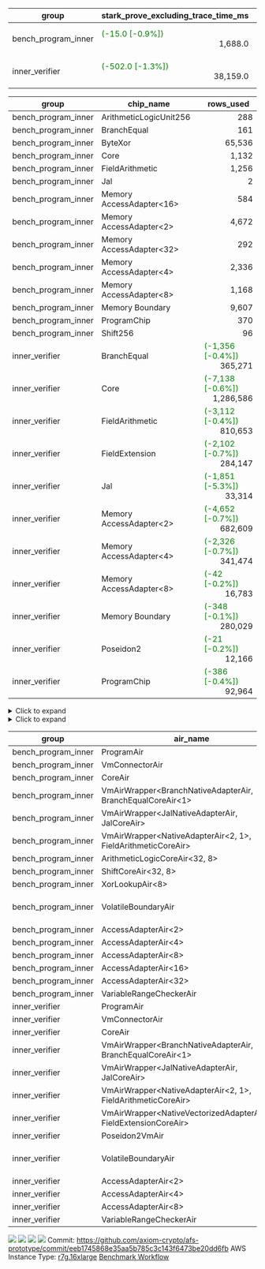 | group | stark_prove_excluding_trace_time_ms | total_cells | total_cells_used | total_proof_time_ms | trace_gen_time_ms | verify_program_compile_ms |
| --- | --- | --- | --- | --- | --- | --- |
| bench_program_inner | <span style="color: green">(-15.0 [-0.9%])</span> <div style='text-align: right'>1,688.0</div>  | <span style="color: green">(-196,608 [-4.7%])</span> <div style='text-align: right'>4,001,116</div>  | <span style="color: green">(-76,856 [-13.9%])</span> <div style='text-align: right'>475,256</div>  | <span style="color: green">(-28.0 [-1.6%])</span> <div style='text-align: right'>1,719.0</div>  | <span style="color: green">(-13.0 [-29.5%])</span> <div style='text-align: right'>31.0</div>  |  |
| inner_verifier | <span style="color: green">(-502.0 [-1.3%])</span> <div style='text-align: right'>38,159.0</div>  | <span style="color: green">(-4,194,304 [-1.3%])</span> <div style='text-align: right'>317,849,624</div>  | <span style="color: green">(-2,957,474 [-2.1%])</span> <div style='text-align: right'>135,580,952</div>  | <span style="color: green">(-711.0 [-1.6%])</span> <div style='text-align: right'>43,886.0</div>  | <span style="color: green">(-209.0 [-3.5%])</span> <div style='text-align: right'>5,727.0</div>  | <span style="color: green">(-10.0 [-2.3%])</span> <div style='text-align: right'>427.0</div>  |

| group | chip_name | rows_used |
| --- | --- | --- |
| bench_program_inner | ArithmeticLogicUnit256 | <div style='text-align: right'>288</div>  |
| bench_program_inner | BranchEqual | <div style='text-align: right'>161</div>  |
| bench_program_inner | ByteXor | <div style='text-align: right'>65,536</div>  |
| bench_program_inner | Core | <div style='text-align: right'>1,132</div>  |
| bench_program_inner | FieldArithmetic | <div style='text-align: right'>1,256</div>  |
| bench_program_inner | Jal | <div style='text-align: right'>2</div>  |
| bench_program_inner | Memory AccessAdapter<16> | <div style='text-align: right'>584</div>  |
| bench_program_inner | Memory AccessAdapter<2> | <div style='text-align: right'>4,672</div>  |
| bench_program_inner | Memory AccessAdapter<32> | <div style='text-align: right'>292</div>  |
| bench_program_inner | Memory AccessAdapter<4> | <div style='text-align: right'>2,336</div>  |
| bench_program_inner | Memory AccessAdapter<8> | <div style='text-align: right'>1,168</div>  |
| bench_program_inner | Memory Boundary | <div style='text-align: right'>9,607</div>  |
| bench_program_inner | ProgramChip | <div style='text-align: right'>370</div>  |
| bench_program_inner | Shift256 | <div style='text-align: right'>96</div>  |
| inner_verifier | BranchEqual | <span style="color: green">(-1,356 [-0.4%])</span> <div style='text-align: right'>365,271</div>  |
| inner_verifier | Core | <span style="color: green">(-7,138 [-0.6%])</span> <div style='text-align: right'>1,286,586</div>  |
| inner_verifier | FieldArithmetic | <span style="color: green">(-3,112 [-0.4%])</span> <div style='text-align: right'>810,653</div>  |
| inner_verifier | FieldExtension | <span style="color: green">(-2,102 [-0.7%])</span> <div style='text-align: right'>284,147</div>  |
| inner_verifier | Jal | <span style="color: green">(-1,851 [-5.3%])</span> <div style='text-align: right'>33,314</div>  |
| inner_verifier | Memory AccessAdapter<2> | <span style="color: green">(-4,652 [-0.7%])</span> <div style='text-align: right'>682,609</div>  |
| inner_verifier | Memory AccessAdapter<4> | <span style="color: green">(-2,326 [-0.7%])</span> <div style='text-align: right'>341,474</div>  |
| inner_verifier | Memory AccessAdapter<8> | <span style="color: green">(-42 [-0.2%])</span> <div style='text-align: right'>16,783</div>  |
| inner_verifier | Memory Boundary | <span style="color: green">(-348 [-0.1%])</span> <div style='text-align: right'>280,029</div>  |
| inner_verifier | Poseidon2 | <span style="color: green">(-21 [-0.2%])</span> <div style='text-align: right'>12,166</div>  |
| inner_verifier | ProgramChip | <span style="color: green">(-386 [-0.4%])</span> <div style='text-align: right'>92,964</div>  |

<details>
<summary>Click to expand</summary>

| group | dsl_ir | opcode | frequency |
| --- | --- | --- | --- |
| bench_program_inner |  | JAL | <div style='text-align: right'>1</div>  |
| bench_program_inner |  | STOREW | <div style='text-align: right'>2</div>  |
| bench_program_inner | Add256 | ADD<32,8> | <div style='text-align: right'>64</div>  |
| bench_program_inner | AddVI | ADD | <div style='text-align: right'>448</div>  |
| bench_program_inner | Alloc | ADD | <div style='text-align: right'>388</div>  |
| bench_program_inner | Alloc | LOADW | <div style='text-align: right'>388</div>  |
| bench_program_inner | Alloc | MUL | <div style='text-align: right'>388</div>  |
| bench_program_inner | And256 | AND<32,8> | <div style='text-align: right'>32</div>  |
| bench_program_inner | EqualTo256 | EQ<32,8> | <div style='text-align: right'>32</div>  |
| bench_program_inner | For | ADD | <div style='text-align: right'>32</div>  |
| bench_program_inner | For | BNE | <div style='text-align: right'>33</div>  |
| bench_program_inner | For | JAL | <div style='text-align: right'>1</div>  |
| bench_program_inner | For | STOREW | <div style='text-align: right'>1</div>  |
| bench_program_inner | IfEqI | BNE | <div style='text-align: right'>128</div>  |
| bench_program_inner | ImmV | STOREW | <div style='text-align: right'>517</div>  |
| bench_program_inner | LessThanI256 | SLT<32,8> | <div style='text-align: right'>32</div>  |
| bench_program_inner | LessThanU256 | LT<32,8> | <div style='text-align: right'>32</div>  |
| bench_program_inner | LoadV | LOADW | <div style='text-align: right'>96</div>  |
| bench_program_inner | Or256 | OR<32,8> | <div style='text-align: right'>32</div>  |
| bench_program_inner | ShiftLeft256 | SLL<32,8> | <div style='text-align: right'>32</div>  |
| bench_program_inner | ShiftRightArith256 | SRA<32,8> | <div style='text-align: right'>32</div>  |
| bench_program_inner | ShiftRightLogic256 | SRL<32,8> | <div style='text-align: right'>32</div>  |
| bench_program_inner | StoreV | STOREW | <div style='text-align: right'>128</div>  |
| bench_program_inner | Sub256 | SUB<32,8> | <div style='text-align: right'>32</div>  |
| bench_program_inner | Xor256 | XOR<32,8> | <div style='text-align: right'>32</div>  |
| inner_verifier |  | JAL | <div style='text-align: right'>1</div>  |
| inner_verifier |  | STOREW | <div style='text-align: right'>2</div>  |
| inner_verifier | AddE | FE4ADD | <span style="color: green">(-530 [-0.7%])</span> <div style='text-align: right'>73,090</div>  |
| inner_verifier | AddEFFI | LOADW | <div style='text-align: right'>136</div>  |
| inner_verifier | AddEFFI | STOREW | <div style='text-align: right'>408</div>  |
| inner_verifier | AddEFI | ADD | <span style="color: red">(+4 [+1.9%])</span> <div style='text-align: right'>212</div>  |
| inner_verifier | AddEI | ADD | <span style="color: green">(-92 [-0.3%])</span> <div style='text-align: right'>26,960</div>  |
| inner_verifier | AddFI | ADD | <span style="color: green">(-44 [-0.2%])</span> <div style='text-align: right'>21,506</div>  |
| inner_verifier | AddV | ADD | <div style='text-align: right'>6,589</div>  |
| inner_verifier | AddVI | ADD | <span style="color: green">(-504 [-0.3%])</span> <div style='text-align: right'>152,986</div>  |
| inner_verifier | Alloc | ADD | <div style='text-align: right'>25,330</div>  |
| inner_verifier | Alloc | LOADW | <div style='text-align: right'>25,330</div>  |
| inner_verifier | Alloc | MUL | <div style='text-align: right'>15,360</div>  |
| inner_verifier | AssertEqE | BNE | <div style='text-align: right'>148</div>  |
| inner_verifier | AssertEqEI | BNE | <div style='text-align: right'>4</div>  |
| inner_verifier | AssertEqF | BNE | <div style='text-align: right'>4,054</div>  |
| inner_verifier | AssertEqV | BNE | <div style='text-align: right'>1,226</div>  |
| inner_verifier | AssertEqVI | BNE | <div style='text-align: right'>193</div>  |
| inner_verifier | CycleTrackerEnd | CT_END | <span style="color: green">(-252 [-0.6%])</span> <div style='text-align: right'>40,201</div>  |
| inner_verifier | CycleTrackerStart | CT_START | <span style="color: green">(-252 [-0.6%])</span> <div style='text-align: right'>40,201</div>  |
| inner_verifier | DivE | BBE4DIV | <span style="color: green">(-504 [-0.8%])</span> <div style='text-align: right'>63,221</div>  |
| inner_verifier | DivEIN | BBE4DIV | <div style='text-align: right'>42</div>  |
| inner_verifier | DivEIN | STOREW | <div style='text-align: right'>168</div>  |
| inner_verifier | DivFIN | DIV | <div style='text-align: right'>100</div>  |
| inner_verifier | For | ADD | <span style="color: green">(-1,104 [-0.4%])</span> <div style='text-align: right'>255,775</div>  |
| inner_verifier | For | BNE | <span style="color: green">(-1,104 [-0.4%])</span> <div style='text-align: right'>276,838</div>  |
| inner_verifier | For | JAL | <div style='text-align: right'>21,063</div>  |
| inner_verifier | For | LOADW | <div style='text-align: right'>1,155</div>  |
| inner_verifier | For | STOREW | <div style='text-align: right'>19,908</div>  |
| inner_verifier | HintBitsF | HINT_BITS | <div style='text-align: right'>22</div>  |
| inner_verifier | HintInputVec | HINT_INPUT | <div style='text-align: right'>9,970</div>  |
| inner_verifier | IfEq | BNE | <div style='text-align: right'>9,707</div>  |
| inner_verifier | IfEqI | BNE | <span style="color: green">(-252 [-0.4%])</span> <div style='text-align: right'>64,930</div>  |
| inner_verifier | IfEqI | JAL | <span style="color: green">(-1,851 [-13.1%])</span> <div style='text-align: right'>12,229</div>  |
| inner_verifier | IfNe | BEQ | <div style='text-align: right'>6,956</div>  |
| inner_verifier | IfNe | JAL | <div style='text-align: right'>21</div>  |
| inner_verifier | IfNeI | BEQ | <div style='text-align: right'>1,215</div>  |
| inner_verifier | ImmE | STOREW | <span style="color: green">(-68 [-0.9%])</span> <div style='text-align: right'>7,328</div>  |
| inner_verifier | ImmF | STOREW | <div style='text-align: right'>18,229</div>  |
| inner_verifier | ImmV | STOREW | <span style="color: green">(-42 [-0.3%])</span> <div style='text-align: right'>14,526</div>  |
| inner_verifier | LoadE | LOADW | <span style="color: green">(-96 [-0.6%])</span> <div style='text-align: right'>16,392</div>  |
| inner_verifier | LoadE | LOADW2 | <span style="color: green">(-2,016 [-0.7%])</span> <div style='text-align: right'>277,936</div>  |
| inner_verifier | LoadF | LOADW | <div style='text-align: right'>11,473</div>  |
| inner_verifier | LoadF | LOADW2 | <span style="color: green">(-756 [-0.7%])</span> <div style='text-align: right'>103,299</div>  |
| inner_verifier | LoadV | LOADW | <div style='text-align: right'>12,154</div>  |
| inner_verifier | LoadV | LOADW2 | <div style='text-align: right'>85,328</div>  |
| inner_verifier | MulE | BBE4MUL | <span style="color: green">(-1,038 [-0.7%])</span> <div style='text-align: right'>142,003</div>  |
| inner_verifier | MulEF | MUL | <div style='text-align: right'>1,764</div>  |
| inner_verifier | MulEFI | MUL | <span style="color: green">(-16 [-2.9%])</span> <div style='text-align: right'>528</div>  |
| inner_verifier | MulEI | BBE4MUL | <span style="color: green">(-8 [-0.4%])</span> <div style='text-align: right'>1,790</div>  |
| inner_verifier | MulEI | STOREW | <span style="color: green">(-32 [-0.4%])</span> <div style='text-align: right'>7,160</div>  |
| inner_verifier | MulF | MUL | <div style='text-align: right'>40,021</div>  |
| inner_verifier | MulFI | MUL | <div style='text-align: right'>16</div>  |
| inner_verifier | MulV | MUL | <div style='text-align: right'>682</div>  |
| inner_verifier | MulVI | MUL | <div style='text-align: right'>8,686</div>  |
| inner_verifier | NegE | MUL | <div style='text-align: right'>156</div>  |
| inner_verifier | Poseidon2CompressBabyBear | COMP_POS2 | <div style='text-align: right'>7,476</div>  |
| inner_verifier | Poseidon2PermuteBabyBear | PERM_POS2 | <span style="color: green">(-21 [-0.4%])</span> <div style='text-align: right'>4,690</div>  |
| inner_verifier | StoreE | STOREW | <div style='text-align: right'>11,292</div>  |
| inner_verifier | StoreE | STOREW2 | <div style='text-align: right'>13,844</div>  |
| inner_verifier | StoreF | STOREW | <div style='text-align: right'>15,404</div>  |
| inner_verifier | StoreF | STOREW2 | <span style="color: green">(-252 [-0.7%])</span> <div style='text-align: right'>36,302</div>  |
| inner_verifier | StoreHintWord | ADD | <span style="color: green">(-348 [-0.3%])</span> <div style='text-align: right'>102,299</div>  |
| inner_verifier | StoreHintWord | SHINTW | <span style="color: green">(-348 [-0.3%])</span> <div style='text-align: right'>112,951</div>  |
| inner_verifier | StoreV | STOREW | <div style='text-align: right'>1,454</div>  |
| inner_verifier | StoreV | STOREW2 | <div style='text-align: right'>26,919</div>  |
| inner_verifier | SubE | FE4SUB | <span style="color: green">(-22 [-0.5%])</span> <div style='text-align: right'>4,001</div>  |
| inner_verifier | SubEF | LOADW | <span style="color: green">(-3,024 [-0.8%])</span> <div style='text-align: right'>377,094</div>  |
| inner_verifier | SubEF | SUB | <span style="color: green">(-1,008 [-0.8%])</span> <div style='text-align: right'>125,698</div>  |
| inner_verifier | SubEFI | ADD | <div style='text-align: right'>568</div>  |
| inner_verifier | SubEI | ADD | <div style='text-align: right'>336</div>  |
| inner_verifier | SubV | SUB | <div style='text-align: right'>23,452</div>  |
| inner_verifier | SubVI | SUB | <div style='text-align: right'>1,272</div>  |
| inner_verifier | SubVIN | SUB | <div style='text-align: right'>357</div>  |

</details>

<details>
<summary>Click to expand</summary>

| group | air_name | dsl_ir | opcode | cells_used |
| --- | --- | --- | --- | --- |
| bench_program_inner | <JalNativeAdapterAir,JalCoreAir> |  | JAL | <div style='text-align: right'>10</div>  |
| bench_program_inner | Boundary |  | JAL | <span style="color: green">(-8 [-42.1%])</span> <div style='text-align: right'>11</div>  |
| bench_program_inner | Boundary |  | STOREW | <span style="color: green">(-16 [-42.1%])</span> <div style='text-align: right'>22</div>  |
| bench_program_inner | CoreAir |  | STOREW | <div style='text-align: right'>110</div>  |
| bench_program_inner | AccessAdapter<16> | Add256 | ADD<32,8> | <div style='text-align: right'>3,300</div>  |
| bench_program_inner | AccessAdapter<2> | Add256 | ADD<32,8> | <div style='text-align: right'>11,616</div>  |
| bench_program_inner | AccessAdapter<32> | Add256 | ADD<32,8> | <div style='text-align: right'>2,706</div>  |
| bench_program_inner | AccessAdapter<4> | Add256 | ADD<32,8> | <div style='text-align: right'>6,864</div>  |
| bench_program_inner | AccessAdapter<8> | Add256 | ADD<32,8> | <div style='text-align: right'>4,488</div>  |
| bench_program_inner | ArithmeticLogicCoreAir<32, 8> | Add256 | ADD<32,8> | <div style='text-align: right'>11,008</div>  |
| bench_program_inner | Boundary | Add256 | ADD<32,8> | <span style="color: green">(-16,384 [-42.1%])</span> <div style='text-align: right'>22,528</div>  |
| bench_program_inner | <NativeAdapterAir<2, 1>,FieldArithmeticCoreAir> | AddVI | ADD | <div style='text-align: right'>13,440</div>  |
| bench_program_inner | Boundary | AddVI | ADD | <span style="color: green">(-16 [-42.1%])</span> <div style='text-align: right'>22</div>  |
| bench_program_inner | <NativeAdapterAir<2, 1>,FieldArithmeticCoreAir> | Alloc | ADD | <div style='text-align: right'>11,640</div>  |
| bench_program_inner | Boundary | Alloc | LOADW | <span style="color: green">(-120 [-42.1%])</span> <div style='text-align: right'>165</div>  |
| bench_program_inner | CoreAir | Alloc | LOADW | <div style='text-align: right'>21,340</div>  |
| bench_program_inner | <NativeAdapterAir<2, 1>,FieldArithmeticCoreAir> | Alloc | MUL | <div style='text-align: right'>11,640</div>  |
| bench_program_inner | AccessAdapter<16> | And256 | AND<32,8> | <div style='text-align: right'>1,600</div>  |
| bench_program_inner | AccessAdapter<2> | And256 | AND<32,8> | <div style='text-align: right'>5,632</div>  |
| bench_program_inner | AccessAdapter<32> | And256 | AND<32,8> | <div style='text-align: right'>1,312</div>  |
| bench_program_inner | AccessAdapter<4> | And256 | AND<32,8> | <div style='text-align: right'>3,328</div>  |
| bench_program_inner | AccessAdapter<8> | And256 | AND<32,8> | <div style='text-align: right'>2,176</div>  |
| bench_program_inner | ArithmeticLogicCoreAir<32, 8> | And256 | AND<32,8> | <div style='text-align: right'>5,504</div>  |
| bench_program_inner | Boundary | And256 | AND<32,8> | <span style="color: green">(-8,192 [-42.1%])</span> <div style='text-align: right'>11,264</div>  |
| bench_program_inner | ArithmeticLogicCoreAir<32, 8> | EqualTo256 | EQ<32,8> | <div style='text-align: right'>5,504</div>  |
| bench_program_inner | Boundary | EqualTo256 | EQ<32,8> | <span style="color: green">(-256 [-42.1%])</span> <div style='text-align: right'>352</div>  |
| bench_program_inner | <NativeAdapterAir<2, 1>,FieldArithmeticCoreAir> | For | ADD | <div style='text-align: right'>960</div>  |
| bench_program_inner | <BranchNativeAdapterAir,BranchEqualCoreAir<1>> | For | BNE | <div style='text-align: right'>759</div>  |
| bench_program_inner | <JalNativeAdapterAir,JalCoreAir> | For | JAL | <div style='text-align: right'>10</div>  |
| bench_program_inner | Boundary | For | STOREW | <span style="color: green">(-8 [-42.1%])</span> <div style='text-align: right'>11</div>  |
| bench_program_inner | CoreAir | For | STOREW | <div style='text-align: right'>55</div>  |
| bench_program_inner | <BranchNativeAdapterAir,BranchEqualCoreAir<1>> | IfEqI | BNE | <div style='text-align: right'>2,944</div>  |
| bench_program_inner | Boundary | ImmV | STOREW | <span style="color: green">(-1,144 [-42.1%])</span> <div style='text-align: right'>1,573</div>  |
| bench_program_inner | CoreAir | ImmV | STOREW | <div style='text-align: right'>28,435</div>  |
| bench_program_inner | ArithmeticLogicCoreAir<32, 8> | LessThanI256 | SLT<32,8> | <div style='text-align: right'>5,504</div>  |
| bench_program_inner | Boundary | LessThanI256 | SLT<32,8> | <span style="color: green">(-256 [-42.1%])</span> <div style='text-align: right'>352</div>  |
| bench_program_inner | ArithmeticLogicCoreAir<32, 8> | LessThanU256 | LT<32,8> | <div style='text-align: right'>5,504</div>  |
| bench_program_inner | Boundary | LessThanU256 | LT<32,8> | <span style="color: green">(-256 [-42.1%])</span> <div style='text-align: right'>352</div>  |
| bench_program_inner | Boundary | LoadV | LOADW | <span style="color: green">(-24 [-42.1%])</span> <div style='text-align: right'>33</div>  |
| bench_program_inner | CoreAir | LoadV | LOADW | <div style='text-align: right'>5,280</div>  |
| bench_program_inner | AccessAdapter<16> | Or256 | OR<32,8> | <div style='text-align: right'>1,600</div>  |
| bench_program_inner | AccessAdapter<2> | Or256 | OR<32,8> | <div style='text-align: right'>5,632</div>  |
| bench_program_inner | AccessAdapter<32> | Or256 | OR<32,8> | <div style='text-align: right'>1,312</div>  |
| bench_program_inner | AccessAdapter<4> | Or256 | OR<32,8> | <div style='text-align: right'>3,328</div>  |
| bench_program_inner | AccessAdapter<8> | Or256 | OR<32,8> | <div style='text-align: right'>2,176</div>  |
| bench_program_inner | ArithmeticLogicCoreAir<32, 8> | Or256 | OR<32,8> | <div style='text-align: right'>5,504</div>  |
| bench_program_inner | Boundary | Or256 | OR<32,8> | <span style="color: green">(-8,192 [-42.1%])</span> <div style='text-align: right'>11,264</div>  |
| bench_program_inner | AccessAdapter<16> | ShiftLeft256 | SLL<32,8> | <div style='text-align: right'>1,600</div>  |
| bench_program_inner | AccessAdapter<2> | ShiftLeft256 | SLL<32,8> | <div style='text-align: right'>5,632</div>  |
| bench_program_inner | AccessAdapter<32> | ShiftLeft256 | SLL<32,8> | <div style='text-align: right'>1,312</div>  |
| bench_program_inner | AccessAdapter<4> | ShiftLeft256 | SLL<32,8> | <div style='text-align: right'>3,328</div>  |
| bench_program_inner | AccessAdapter<8> | ShiftLeft256 | SLL<32,8> | <div style='text-align: right'>2,176</div>  |
| bench_program_inner | Boundary | ShiftLeft256 | SLL<32,8> | <span style="color: green">(-8,192 [-42.1%])</span> <div style='text-align: right'>11,264</div>  |
| bench_program_inner | ShiftCoreAir<32, 8> | ShiftLeft256 | SLL<32,8> | <div style='text-align: right'>7,552</div>  |
| bench_program_inner | AccessAdapter<16> | ShiftRightArith256 | SRA<32,8> | <div style='text-align: right'>1,600</div>  |
| bench_program_inner | AccessAdapter<2> | ShiftRightArith256 | SRA<32,8> | <div style='text-align: right'>5,632</div>  |
| bench_program_inner | AccessAdapter<32> | ShiftRightArith256 | SRA<32,8> | <div style='text-align: right'>1,312</div>  |
| bench_program_inner | AccessAdapter<4> | ShiftRightArith256 | SRA<32,8> | <div style='text-align: right'>3,328</div>  |
| bench_program_inner | AccessAdapter<8> | ShiftRightArith256 | SRA<32,8> | <div style='text-align: right'>2,176</div>  |
| bench_program_inner | Boundary | ShiftRightArith256 | SRA<32,8> | <span style="color: green">(-8,192 [-42.1%])</span> <div style='text-align: right'>11,264</div>  |
| bench_program_inner | ShiftCoreAir<32, 8> | ShiftRightArith256 | SRA<32,8> | <div style='text-align: right'>7,552</div>  |
| bench_program_inner | AccessAdapter<16> | ShiftRightLogic256 | SRL<32,8> | <div style='text-align: right'>1,650</div>  |
| bench_program_inner | AccessAdapter<2> | ShiftRightLogic256 | SRL<32,8> | <div style='text-align: right'>5,808</div>  |
| bench_program_inner | AccessAdapter<32> | ShiftRightLogic256 | SRL<32,8> | <div style='text-align: right'>1,353</div>  |
| bench_program_inner | AccessAdapter<4> | ShiftRightLogic256 | SRL<32,8> | <div style='text-align: right'>3,432</div>  |
| bench_program_inner | AccessAdapter<8> | ShiftRightLogic256 | SRL<32,8> | <div style='text-align: right'>2,244</div>  |
| bench_program_inner | Boundary | ShiftRightLogic256 | SRL<32,8> | <span style="color: green">(-8,192 [-42.1%])</span> <div style='text-align: right'>11,264</div>  |
| bench_program_inner | ShiftCoreAir<32, 8> | ShiftRightLogic256 | SRL<32,8> | <div style='text-align: right'>7,552</div>  |
| bench_program_inner | Boundary | StoreV | STOREW | <span style="color: green">(-1,024 [-42.1%])</span> <div style='text-align: right'>1,408</div>  |
| bench_program_inner | CoreAir | StoreV | STOREW | <div style='text-align: right'>7,040</div>  |
| bench_program_inner | AccessAdapter<16> | Sub256 | SUB<32,8> | <div style='text-align: right'>1,650</div>  |
| bench_program_inner | AccessAdapter<2> | Sub256 | SUB<32,8> | <div style='text-align: right'>5,808</div>  |
| bench_program_inner | AccessAdapter<32> | Sub256 | SUB<32,8> | <div style='text-align: right'>1,353</div>  |
| bench_program_inner | AccessAdapter<4> | Sub256 | SUB<32,8> | <div style='text-align: right'>3,432</div>  |
| bench_program_inner | AccessAdapter<8> | Sub256 | SUB<32,8> | <div style='text-align: right'>2,244</div>  |
| bench_program_inner | ArithmeticLogicCoreAir<32, 8> | Sub256 | SUB<32,8> | <div style='text-align: right'>5,504</div>  |
| bench_program_inner | Boundary | Sub256 | SUB<32,8> | <span style="color: green">(-8,192 [-42.1%])</span> <div style='text-align: right'>11,264</div>  |
| bench_program_inner | AccessAdapter<16> | Xor256 | XOR<32,8> | <div style='text-align: right'>1,600</div>  |
| bench_program_inner | AccessAdapter<2> | Xor256 | XOR<32,8> | <div style='text-align: right'>5,632</div>  |
| bench_program_inner | AccessAdapter<32> | Xor256 | XOR<32,8> | <div style='text-align: right'>1,312</div>  |
| bench_program_inner | AccessAdapter<4> | Xor256 | XOR<32,8> | <div style='text-align: right'>3,328</div>  |
| bench_program_inner | AccessAdapter<8> | Xor256 | XOR<32,8> | <div style='text-align: right'>2,176</div>  |
| bench_program_inner | ArithmeticLogicCoreAir<32, 8> | Xor256 | XOR<32,8> | <div style='text-align: right'>5,504</div>  |
| bench_program_inner | Boundary | Xor256 | XOR<32,8> | <span style="color: green">(-8,192 [-42.1%])</span> <div style='text-align: right'>11,264</div>  |
| inner_verifier | <JalNativeAdapterAir,JalCoreAir> |  | JAL | <div style='text-align: right'>10</div>  |
| inner_verifier | Boundary |  | JAL | <span style="color: green">(-8 [-42.1%])</span> <div style='text-align: right'>11</div>  |
| inner_verifier | Boundary |  | STOREW | <span style="color: green">(-16 [-42.1%])</span> <div style='text-align: right'>22</div>  |
| inner_verifier | CoreAir |  | STOREW | <div style='text-align: right'>110</div>  |
| inner_verifier | <NativeVectorizedAdapterAir<4>,FieldExtensionCoreAir> | AddE | FE4ADD | <span style="color: green">(-21,200 [-0.7%])</span> <div style='text-align: right'>2,923,600</div>  |
| inner_verifier | AccessAdapter<2> | AddE | FE4ADD | <span style="color: red">(+176 [+0.1%])</span> <div style='text-align: right'>218,240</div>  |
| inner_verifier | AccessAdapter<4> | AddE | FE4ADD | <span style="color: red">(+104 [+0.1%])</span> <div style='text-align: right'>128,960</div>  |
| inner_verifier | Boundary | AddE | FE4ADD | <span style="color: green">(-173,540 [-42.1%])</span> <div style='text-align: right'>239,140</div>  |
| inner_verifier | AccessAdapter<2> | AddEFFI | LOADW | <span style="color: red">(+11 [+1.1%])</span> <div style='text-align: right'>968</div>  |
| inner_verifier | AccessAdapter<4> | AddEFFI | LOADW | <span style="color: red">(+13 [+1.1%])</span> <div style='text-align: right'>1,144</div>  |
| inner_verifier | Boundary | AddEFFI | LOADW | <span style="color: green">(-192 [-42.1%])</span> <div style='text-align: right'>264</div>  |
| inner_verifier | CoreAir | AddEFFI | LOADW | <div style='text-align: right'>7,480</div>  |
| inner_verifier | AccessAdapter<2> | AddEFFI | STOREW | <span style="color: red">(+11 [+1.1%])</span> <div style='text-align: right'>968</div>  |
| inner_verifier | Boundary | AddEFFI | STOREW | <span style="color: green">(-576 [-42.1%])</span> <div style='text-align: right'>792</div>  |
| inner_verifier | CoreAir | AddEFFI | STOREW | <div style='text-align: right'>22,440</div>  |
| inner_verifier | <NativeAdapterAir<2, 1>,FieldArithmeticCoreAir> | AddEFI | ADD | <span style="color: red">(+120 [+1.9%])</span> <div style='text-align: right'>6,360</div>  |
| inner_verifier | AccessAdapter<2> | AddEFI | ADD | <span style="color: red">(+44 [+5.7%])</span> <div style='text-align: right'>814</div>  |
| inner_verifier | AccessAdapter<4> | AddEFI | ADD | <span style="color: red">(+26 [+5.7%])</span> <div style='text-align: right'>481</div>  |
| inner_verifier | Boundary | AddEFI | ADD | <span style="color: green">(-992 [-42.1%])</span> <div style='text-align: right'>1,364</div>  |
| inner_verifier | <NativeAdapterAir<2, 1>,FieldArithmeticCoreAir> | AddEI | ADD | <span style="color: green">(-2,760 [-0.3%])</span> <div style='text-align: right'>808,800</div>  |
| inner_verifier | AccessAdapter<2> | AddEI | ADD | <span style="color: green">(-1,364 [-0.8%])</span> <div style='text-align: right'>159,192</div>  |
| inner_verifier | AccessAdapter<4> | AddEI | ADD | <span style="color: green">(-806 [-0.8%])</span> <div style='text-align: right'>94,068</div>  |
| inner_verifier | Boundary | AddEI | ADD | <span style="color: green">(-147,724 [-42.1%])</span> <div style='text-align: right'>203,016</div>  |
| inner_verifier | <NativeAdapterAir<2, 1>,FieldArithmeticCoreAir> | AddFI | ADD | <span style="color: green">(-1,320 [-0.2%])</span> <div style='text-align: right'>645,180</div>  |
| inner_verifier | Boundary | AddFI | ADD | <span style="color: green">(-184 [-42.1%])</span> <div style='text-align: right'>253</div>  |
| inner_verifier | <NativeAdapterAir<2, 1>,FieldArithmeticCoreAir> | AddV | ADD | <div style='text-align: right'>197,670</div>  |
| inner_verifier | Boundary | AddV | ADD | <span style="color: green">(-16 [-42.1%])</span> <div style='text-align: right'>22</div>  |
| inner_verifier | <NativeAdapterAir<2, 1>,FieldArithmeticCoreAir> | AddVI | ADD | <span style="color: green">(-15,120 [-0.3%])</span> <div style='text-align: right'>4,589,580</div>  |
| inner_verifier | Boundary | AddVI | ADD | <span style="color: green">(-6,296 [-42.1%])</span> <div style='text-align: right'>8,657</div>  |
| inner_verifier | <NativeAdapterAir<2, 1>,FieldArithmeticCoreAir> | Alloc | ADD | <div style='text-align: right'>759,900</div>  |
| inner_verifier | Boundary | Alloc | LOADW | <span style="color: green">(-696 [-42.1%])</span> <div style='text-align: right'>957</div>  |
| inner_verifier | CoreAir | Alloc | LOADW | <div style='text-align: right'>1,393,150</div>  |
| inner_verifier | <NativeAdapterAir<2, 1>,FieldArithmeticCoreAir> | Alloc | MUL | <div style='text-align: right'>460,800</div>  |
| inner_verifier | AccessAdapter<2> | Alloc | MUL | <div style='text-align: right'>22</div>  |
| inner_verifier | AccessAdapter<4> | Alloc | MUL | <div style='text-align: right'>26</div>  |
| inner_verifier | <BranchNativeAdapterAir,BranchEqualCoreAir<1>> | AssertEqE | BNE | <div style='text-align: right'>3,404</div>  |
| inner_verifier | AccessAdapter<2> | AssertEqE | BNE | <div style='text-align: right'>814</div>  |
| inner_verifier | AccessAdapter<4> | AssertEqE | BNE | <div style='text-align: right'>481</div>  |
| inner_verifier | <BranchNativeAdapterAir,BranchEqualCoreAir<1>> | AssertEqEI | BNE | <div style='text-align: right'>92</div>  |
| inner_verifier | AccessAdapter<2> | AssertEqEI | BNE | <div style='text-align: right'>22</div>  |
| inner_verifier | AccessAdapter<4> | AssertEqEI | BNE | <div style='text-align: right'>13</div>  |
| inner_verifier | <BranchNativeAdapterAir,BranchEqualCoreAir<1>> | AssertEqF | BNE | <div style='text-align: right'>93,242</div>  |
| inner_verifier | <BranchNativeAdapterAir,BranchEqualCoreAir<1>> | AssertEqV | BNE | <div style='text-align: right'>28,198</div>  |
| inner_verifier | <BranchNativeAdapterAir,BranchEqualCoreAir<1>> | AssertEqVI | BNE | <div style='text-align: right'>4,439</div>  |
| inner_verifier | CoreAir | CycleTrackerEnd | CT_END | <span style="color: green">(-13,860 [-0.6%])</span> <div style='text-align: right'>2,211,055</div>  |
| inner_verifier | CoreAir | CycleTrackerStart | CT_START | <span style="color: green">(-13,860 [-0.6%])</span> <div style='text-align: right'>2,211,055</div>  |
| inner_verifier | <NativeVectorizedAdapterAir<4>,FieldExtensionCoreAir> | DivE | BBE4DIV | <span style="color: green">(-20,160 [-0.8%])</span> <div style='text-align: right'>2,528,840</div>  |
| inner_verifier | AccessAdapter<2> | DivE | BBE4DIV | <span style="color: green">(-22,176 [-0.8%])</span> <div style='text-align: right'>2,765,686</div>  |
| inner_verifier | AccessAdapter<4> | DivE | BBE4DIV | <span style="color: green">(-13,104 [-0.8%])</span> <div style='text-align: right'>1,634,269</div>  |
| inner_verifier | <NativeVectorizedAdapterAir<4>,FieldExtensionCoreAir> | DivEIN | BBE4DIV | <div style='text-align: right'>1,680</div>  |
| inner_verifier | AccessAdapter<2> | DivEIN | BBE4DIV | <span style="color: green">(-22 [-1.2%])</span> <div style='text-align: right'>1,760</div>  |
| inner_verifier | AccessAdapter<4> | DivEIN | BBE4DIV | <span style="color: green">(-13 [-1.2%])</span> <div style='text-align: right'>1,040</div>  |
| inner_verifier | Boundary | DivEIN | BBE4DIV | <span style="color: green">(-256 [-42.1%])</span> <div style='text-align: right'>352</div>  |
| inner_verifier | AccessAdapter<2> | DivEIN | STOREW | <div style='text-align: right'>605</div>  |
| inner_verifier | AccessAdapter<4> | DivEIN | STOREW | <div style='text-align: right'>169</div>  |
| inner_verifier | CoreAir | DivEIN | STOREW | <div style='text-align: right'>9,240</div>  |
| inner_verifier | <NativeAdapterAir<2, 1>,FieldArithmeticCoreAir> | DivFIN | DIV | <div style='text-align: right'>3,000</div>  |
| inner_verifier | <NativeAdapterAir<2, 1>,FieldArithmeticCoreAir> | For | ADD | <span style="color: green">(-33,120 [-0.4%])</span> <div style='text-align: right'>7,673,250</div>  |
| inner_verifier | <BranchNativeAdapterAir,BranchEqualCoreAir<1>> | For | BNE | <span style="color: green">(-25,392 [-0.4%])</span> <div style='text-align: right'>6,367,274</div>  |
| inner_verifier | <JalNativeAdapterAir,JalCoreAir> | For | JAL | <div style='text-align: right'>210,630</div>  |
| inner_verifier | AccessAdapter<2> | For | JAL | <div style='text-align: right'>517</div>  |
| inner_verifier | AccessAdapter<4> | For | JAL | <div style='text-align: right'>611</div>  |
| inner_verifier | Boundary | For | LOADW | <span style="color: green">(-168 [-42.1%])</span> <div style='text-align: right'>231</div>  |
| inner_verifier | CoreAir | For | LOADW | <div style='text-align: right'>63,525</div>  |
| inner_verifier | Boundary | For | STOREW | <span style="color: green">(-440 [-42.1%])</span> <div style='text-align: right'>605</div>  |
| inner_verifier | CoreAir | For | STOREW | <div style='text-align: right'>1,094,940</div>  |
| inner_verifier | CoreAir | HintBitsF | HINT_BITS | <div style='text-align: right'>1,210</div>  |
| inner_verifier | CoreAir | HintInputVec | HINT_INPUT | <div style='text-align: right'>548,350</div>  |
| inner_verifier | <BranchNativeAdapterAir,BranchEqualCoreAir<1>> | IfEq | BNE | <div style='text-align: right'>223,261</div>  |
| inner_verifier | <BranchNativeAdapterAir,BranchEqualCoreAir<1>> | IfEqI | BNE | <span style="color: green">(-5,796 [-0.4%])</span> <div style='text-align: right'>1,493,390</div>  |
| inner_verifier | <JalNativeAdapterAir,JalCoreAir> | IfEqI | JAL | <span style="color: green">(-18,510 [-13.1%])</span> <div style='text-align: right'>122,290</div>  |
| inner_verifier | <BranchNativeAdapterAir,BranchEqualCoreAir<1>> | IfNe | BEQ | <div style='text-align: right'>159,988</div>  |
| inner_verifier | <JalNativeAdapterAir,JalCoreAir> | IfNe | JAL | <div style='text-align: right'>210</div>  |
| inner_verifier | <BranchNativeAdapterAir,BranchEqualCoreAir<1>> | IfNeI | BEQ | <div style='text-align: right'>27,945</div>  |
| inner_verifier | AccessAdapter<2> | ImmE | STOREW | <span style="color: green">(-88 [-2.2%])</span> <div style='text-align: right'>3,960</div>  |
| inner_verifier | AccessAdapter<4> | ImmE | STOREW | <span style="color: green">(-52 [-2.2%])</span> <div style='text-align: right'>2,340</div>  |
| inner_verifier | Boundary | ImmE | STOREW | <span style="color: green">(-49,124 [-42.2%])</span> <div style='text-align: right'>67,232</div>  |
| inner_verifier | CoreAir | ImmE | STOREW | <span style="color: green">(-3,740 [-0.9%])</span> <div style='text-align: right'>403,040</div>  |
| inner_verifier | Boundary | ImmF | STOREW | <span style="color: green">(-984 [-42.1%])</span> <div style='text-align: right'>1,353</div>  |
| inner_verifier | CoreAir | ImmF | STOREW | <div style='text-align: right'>1,002,595</div>  |
| inner_verifier | Boundary | ImmV | STOREW | <span style="color: green">(-6,344 [-42.1%])</span> <div style='text-align: right'>8,723</div>  |
| inner_verifier | CoreAir | ImmV | STOREW | <span style="color: green">(-2,310 [-0.3%])</span> <div style='text-align: right'>798,930</div>  |
| inner_verifier | AccessAdapter<2> | LoadE | LOADW | <span style="color: green">(-484 [-0.7%])</span> <div style='text-align: right'>66,330</div>  |
| inner_verifier | AccessAdapter<4> | LoadE | LOADW | <span style="color: green">(-286 [-0.7%])</span> <div style='text-align: right'>39,195</div>  |
| inner_verifier | Boundary | LoadE | LOADW | <span style="color: green">(-2,208 [-42.1%])</span> <div style='text-align: right'>3,036</div>  |
| inner_verifier | CoreAir | LoadE | LOADW | <span style="color: green">(-5,280 [-0.6%])</span> <div style='text-align: right'>901,560</div>  |
| inner_verifier | AccessAdapter<2> | LoadE | LOADW2 | <div style='text-align: right'>24,090</div>  |
| inner_verifier | AccessAdapter<4> | LoadE | LOADW2 | <div style='text-align: right'>14,235</div>  |
| inner_verifier | Boundary | LoadE | LOADW2 | <span style="color: green">(-32 [-42.1%])</span> <div style='text-align: right'>44</div>  |
| inner_verifier | CoreAir | LoadE | LOADW2 | <span style="color: green">(-110,880 [-0.7%])</span> <div style='text-align: right'>15,286,480</div>  |
| inner_verifier | AccessAdapter<2> | LoadF | LOADW | <div style='text-align: right'>22,176</div>  |
| inner_verifier | AccessAdapter<4> | LoadF | LOADW | <div style='text-align: right'>13,104</div>  |
| inner_verifier | AccessAdapter<8> | LoadF | LOADW | <div style='text-align: right'>8,568</div>  |
| inner_verifier | Boundary | LoadF | LOADW | <span style="color: green">(-208 [-42.1%])</span> <div style='text-align: right'>286</div>  |
| inner_verifier | CoreAir | LoadF | LOADW | <div style='text-align: right'>631,015</div>  |
| inner_verifier | AccessAdapter<2> | LoadF | LOADW2 | <div style='text-align: right'>605</div>  |
| inner_verifier | AccessAdapter<4> | LoadF | LOADW2 | <div style='text-align: right'>364</div>  |
| inner_verifier | AccessAdapter<8> | LoadF | LOADW2 | <div style='text-align: right'>391</div>  |
| inner_verifier | Boundary | LoadF | LOADW2 | <span style="color: green">(-224 [-42.1%])</span> <div style='text-align: right'>308</div>  |
| inner_verifier | CoreAir | LoadF | LOADW2 | <span style="color: green">(-41,580 [-0.7%])</span> <div style='text-align: right'>5,681,445</div>  |
| inner_verifier | Boundary | LoadV | LOADW | <span style="color: green">(-5,784 [-42.1%])</span> <div style='text-align: right'>7,953</div>  |
| inner_verifier | CoreAir | LoadV | LOADW | <div style='text-align: right'>668,470</div>  |
| inner_verifier | Boundary | LoadV | LOADW2 | <span style="color: green">(-680 [-42.1%])</span> <div style='text-align: right'>935</div>  |
| inner_verifier | CoreAir | LoadV | LOADW2 | <div style='text-align: right'>4,693,040</div>  |
| inner_verifier | <NativeVectorizedAdapterAir<4>,FieldExtensionCoreAir> | MulE | BBE4MUL | <span style="color: green">(-41,520 [-0.7%])</span> <div style='text-align: right'>5,680,120</div>  |
| inner_verifier | AccessAdapter<2> | MulE | BBE4MUL | <span style="color: green">(-770 [-0.2%])</span> <div style='text-align: right'>426,294</div>  |
| inner_verifier | AccessAdapter<4> | MulE | BBE4MUL | <span style="color: green">(-455 [-0.2%])</span> <div style='text-align: right'>251,901</div>  |
| inner_verifier | Boundary | MulE | BBE4MUL | <span style="color: green">(-345,796 [-42.1%])</span> <div style='text-align: right'>475,156</div>  |
| inner_verifier | <NativeAdapterAir<2, 1>,FieldArithmeticCoreAir> | MulEF | MUL | <div style='text-align: right'>52,920</div>  |
| inner_verifier | AccessAdapter<2> | MulEF | MUL | <span style="color: red">(+22 [+0.3%])</span> <div style='text-align: right'>8,558</div>  |
| inner_verifier | AccessAdapter<4> | MulEF | MUL | <span style="color: red">(+13 [+0.3%])</span> <div style='text-align: right'>5,057</div>  |
| inner_verifier | Boundary | MulEF | MUL | <span style="color: green">(-512 [-42.1%])</span> <div style='text-align: right'>704</div>  |
| inner_verifier | <NativeAdapterAir<2, 1>,FieldArithmeticCoreAir> | MulEFI | MUL | <span style="color: green">(-480 [-2.9%])</span> <div style='text-align: right'>15,840</div>  |
| inner_verifier | AccessAdapter<2> | MulEFI | MUL | <div style='text-align: right'>2,112</div>  |
| inner_verifier | AccessAdapter<4> | MulEFI | MUL | <div style='text-align: right'>1,248</div>  |
| inner_verifier | Boundary | MulEFI | MUL | <span style="color: green">(-3,072 [-42.1%])</span> <div style='text-align: right'>4,224</div>  |
| inner_verifier | <NativeVectorizedAdapterAir<4>,FieldExtensionCoreAir> | MulEI | BBE4MUL | <span style="color: green">(-320 [-0.4%])</span> <div style='text-align: right'>71,600</div>  |
| inner_verifier | AccessAdapter<2> | MulEI | BBE4MUL | <span style="color: green">(-836 [-0.9%])</span> <div style='text-align: right'>89,188</div>  |
| inner_verifier | AccessAdapter<4> | MulEI | BBE4MUL | <span style="color: green">(-494 [-0.9%])</span> <div style='text-align: right'>52,702</div>  |
| inner_verifier | Boundary | MulEI | BBE4MUL | <span style="color: green">(-10,500 [-41.2%])</span> <div style='text-align: right'>14,960</div>  |
| inner_verifier | AccessAdapter<2> | MulEI | STOREW | <span style="color: green">(-176 [-0.4%])</span> <div style='text-align: right'>39,138</div>  |
| inner_verifier | AccessAdapter<4> | MulEI | STOREW | <span style="color: green">(-104 [-0.5%])</span> <div style='text-align: right'>22,997</div>  |
| inner_verifier | Boundary | MulEI | STOREW | <span style="color: green">(-24 [-42.1%])</span> <div style='text-align: right'>33</div>  |
| inner_verifier | CoreAir | MulEI | STOREW | <span style="color: green">(-1,760 [-0.4%])</span> <div style='text-align: right'>393,800</div>  |
| inner_verifier | <NativeAdapterAir<2, 1>,FieldArithmeticCoreAir> | MulF | MUL | <div style='text-align: right'>1,200,630</div>  |
| inner_verifier | Boundary | MulF | MUL | <span style="color: green">(-8 [-42.1%])</span> <div style='text-align: right'>11</div>  |
| inner_verifier | <NativeAdapterAir<2, 1>,FieldArithmeticCoreAir> | MulFI | MUL | <div style='text-align: right'>480</div>  |
| inner_verifier | Boundary | MulFI | MUL | <span style="color: green">(-8 [-42.1%])</span> <div style='text-align: right'>11</div>  |
| inner_verifier | <NativeAdapterAir<2, 1>,FieldArithmeticCoreAir> | MulV | MUL | <div style='text-align: right'>20,460</div>  |
| inner_verifier | Boundary | MulV | MUL | <span style="color: green">(-5,432 [-42.1%])</span> <div style='text-align: right'>7,469</div>  |
| inner_verifier | <NativeAdapterAir<2, 1>,FieldArithmeticCoreAir> | MulVI | MUL | <div style='text-align: right'>260,580</div>  |
| inner_verifier | Boundary | MulVI | MUL | <span style="color: green">(-56 [-42.1%])</span> <div style='text-align: right'>77</div>  |
| inner_verifier | <NativeAdapterAir<2, 1>,FieldArithmeticCoreAir> | NegE | MUL | <div style='text-align: right'>4,680</div>  |
| inner_verifier | AccessAdapter<2> | NegE | MUL | <span style="color: red">(+44 [+4.5%])</span> <div style='text-align: right'>1,012</div>  |
| inner_verifier | AccessAdapter<4> | NegE | MUL | <span style="color: red">(+26 [+4.5%])</span> <div style='text-align: right'>598</div>  |
| inner_verifier | Boundary | NegE | MUL | <span style="color: green">(-672 [-42.1%])</span> <div style='text-align: right'>924</div>  |
| inner_verifier | AccessAdapter<2> | Poseidon2CompressBabyBear | COMP_POS2 | <div style='text-align: right'>301,224</div>  |
| inner_verifier | AccessAdapter<4> | Poseidon2CompressBabyBear | COMP_POS2 | <div style='text-align: right'>177,996</div>  |
| inner_verifier | AccessAdapter<8> | Poseidon2CompressBabyBear | COMP_POS2 | <div style='text-align: right'>116,382</div>  |
| inner_verifier | Poseidon2VmAir<BabyBear> | Poseidon2CompressBabyBear | COMP_POS2 | <div style='text-align: right'>3,124,968</div>  |
| inner_verifier | AccessAdapter<2> | Poseidon2PermuteBabyBear | PERM_POS2 | <span style="color: green">(-1,386 [-0.5%])</span> <div style='text-align: right'>252,373</div>  |
| inner_verifier | AccessAdapter<4> | Poseidon2PermuteBabyBear | PERM_POS2 | <span style="color: green">(-819 [-0.5%])</span> <div style='text-align: right'>150,228</div>  |
| inner_verifier | AccessAdapter<8> | Poseidon2PermuteBabyBear | PERM_POS2 | <span style="color: green">(-357 [-0.4%])</span> <div style='text-align: right'>99,467</div>  |
| inner_verifier | Poseidon2VmAir<BabyBear> | Poseidon2PermuteBabyBear | PERM_POS2 | <span style="color: green">(-8,778 [-0.4%])</span> <div style='text-align: right'>1,960,420</div>  |
| inner_verifier | AccessAdapter<2> | StoreE | STOREW | <div style='text-align: right'>7,898</div>  |
| inner_verifier | AccessAdapter<4> | StoreE | STOREW | <div style='text-align: right'>4,667</div>  |
| inner_verifier | Boundary | StoreE | STOREW | <span style="color: green">(-90,336 [-42.1%])</span> <div style='text-align: right'>124,212</div>  |
| inner_verifier | CoreAir | StoreE | STOREW | <div style='text-align: right'>621,060</div>  |
| inner_verifier | AccessAdapter<2> | StoreE | STOREW2 | <div style='text-align: right'>60,060</div>  |
| inner_verifier | AccessAdapter<4> | StoreE | STOREW2 | <div style='text-align: right'>35,490</div>  |
| inner_verifier | Boundary | StoreE | STOREW2 | <span style="color: green">(-11,968 [-42.1%])</span> <div style='text-align: right'>16,456</div>  |
| inner_verifier | CoreAir | StoreE | STOREW2 | <div style='text-align: right'>761,420</div>  |
| inner_verifier | Boundary | StoreF | STOREW | <span style="color: green">(-123,232 [-42.1%])</span> <div style='text-align: right'>169,444</div>  |
| inner_verifier | CoreAir | StoreF | STOREW | <div style='text-align: right'>847,220</div>  |
| inner_verifier | AccessAdapter<2> | StoreF | STOREW2 | <span style="color: green">(-1,386 [-0.9%])</span> <div style='text-align: right'>151,921</div>  |
| inner_verifier | AccessAdapter<4> | StoreF | STOREW2 | <span style="color: green">(-819 [-0.9%])</span> <div style='text-align: right'>90,870</div>  |
| inner_verifier | AccessAdapter<8> | StoreF | STOREW2 | <span style="color: green">(-357 [-0.6%])</span> <div style='text-align: right'>60,503</div>  |
| inner_verifier | Boundary | StoreF | STOREW2 | <span style="color: green">(-25,184 [-42.1%])</span> <div style='text-align: right'>34,628</div>  |
| inner_verifier | CoreAir | StoreF | STOREW2 | <span style="color: green">(-13,860 [-0.7%])</span> <div style='text-align: right'>1,996,610</div>  |
| inner_verifier | <NativeAdapterAir<2, 1>,FieldArithmeticCoreAir> | StoreHintWord | ADD | <span style="color: green">(-10,440 [-0.3%])</span> <div style='text-align: right'>3,068,970</div>  |
| inner_verifier | Boundary | StoreHintWord | SHINTW | <span style="color: green">(-910,220 [-42.3%])</span> <div style='text-align: right'>1,242,461</div>  |
| inner_verifier | CoreAir | StoreHintWord | SHINTW | <span style="color: green">(-19,140 [-0.3%])</span> <div style='text-align: right'>6,212,305</div>  |
| inner_verifier | Boundary | StoreV | STOREW | <span style="color: green">(-11,632 [-42.1%])</span> <div style='text-align: right'>15,994</div>  |
| inner_verifier | CoreAir | StoreV | STOREW | <div style='text-align: right'>79,970</div>  |
| inner_verifier | Boundary | StoreV | STOREW2 | <span style="color: green">(-213,552 [-42.1%])</span> <div style='text-align: right'>293,634</div>  |
| inner_verifier | CoreAir | StoreV | STOREW2 | <div style='text-align: right'>1,480,545</div>  |
| inner_verifier | <NativeVectorizedAdapterAir<4>,FieldExtensionCoreAir> | SubE | FE4SUB | <span style="color: green">(-880 [-0.5%])</span> <div style='text-align: right'>160,040</div>  |
| inner_verifier | AccessAdapter<2> | SubE | FE4SUB | <span style="color: green">(-572 [-0.4%])</span> <div style='text-align: right'>133,518</div>  |
| inner_verifier | AccessAdapter<4> | SubE | FE4SUB | <span style="color: green">(-338 [-0.4%])</span> <div style='text-align: right'>78,897</div>  |
| inner_verifier | Boundary | SubE | FE4SUB | <span style="color: green">(-88,036 [-42.2%])</span> <div style='text-align: right'>120,736</div>  |
| inner_verifier | AccessAdapter<2> | SubEF | LOADW | <span style="color: green">(-11,088 [-0.8%])</span> <div style='text-align: right'>1,382,678</div>  |
| inner_verifier | CoreAir | SubEF | LOADW | <span style="color: green">(-166,320 [-0.8%])</span> <div style='text-align: right'>20,740,170</div>  |
| inner_verifier | <NativeAdapterAir<2, 1>,FieldArithmeticCoreAir> | SubEF | SUB | <span style="color: green">(-30,240 [-0.8%])</span> <div style='text-align: right'>3,770,940</div>  |
| inner_verifier | AccessAdapter<2> | SubEF | SUB | <span style="color: green">(-11,088 [-0.8%])</span> <div style='text-align: right'>1,382,678</div>  |
| inner_verifier | AccessAdapter<4> | SubEF | SUB | <span style="color: green">(-13,104 [-0.8%])</span> <div style='text-align: right'>1,634,074</div>  |
| inner_verifier | <NativeAdapterAir<2, 1>,FieldArithmeticCoreAir> | SubEFI | ADD | <div style='text-align: right'>17,040</div>  |
| inner_verifier | AccessAdapter<2> | SubEFI | ADD | <div style='text-align: right'>506</div>  |
| inner_verifier | AccessAdapter<4> | SubEFI | ADD | <div style='text-align: right'>299</div>  |
| inner_verifier | Boundary | SubEFI | ADD | <span style="color: green">(-3,744 [-42.1%])</span> <div style='text-align: right'>5,148</div>  |
| inner_verifier | <NativeAdapterAir<2, 1>,FieldArithmeticCoreAir> | SubEI | ADD | <div style='text-align: right'>10,080</div>  |
| inner_verifier | AccessAdapter<2> | SubEI | ADD | <span style="color: green">(-44 [-1.6%])</span> <div style='text-align: right'>2,772</div>  |
| inner_verifier | AccessAdapter<4> | SubEI | ADD | <span style="color: green">(-26 [-1.6%])</span> <div style='text-align: right'>1,638</div>  |
| inner_verifier | Boundary | SubEI | ADD | <span style="color: green">(-512 [-42.1%])</span> <div style='text-align: right'>704</div>  |
| inner_verifier | <NativeAdapterAir<2, 1>,FieldArithmeticCoreAir> | SubV | SUB | <div style='text-align: right'>703,560</div>  |
| inner_verifier | Boundary | SubV | SUB | <span style="color: green">(-32 [-42.1%])</span> <div style='text-align: right'>44</div>  |
| inner_verifier | <NativeAdapterAir<2, 1>,FieldArithmeticCoreAir> | SubVI | SUB | <div style='text-align: right'>38,160</div>  |
| inner_verifier | Boundary | SubVI | SUB | <span style="color: green">(-5,624 [-42.1%])</span> <div style='text-align: right'>7,733</div>  |
| inner_verifier | <NativeAdapterAir<2, 1>,FieldArithmeticCoreAir> | SubVIN | SUB | <div style='text-align: right'>10,710</div>  |

</details>

| group | air_name | cells | constraints | interactions | main_cols | perm_cols | prep_cols | quotient_deg | rows |
| --- | --- | --- | --- | --- | --- | --- | --- | --- | --- |
| bench_program_inner | ProgramAir | <div style='text-align: right'>9,216</div>  | <div style='text-align: right'>4</div>  | <div style='text-align: right'>1</div>  | <div style='text-align: right'>10</div>  | <div style='text-align: right'>8</div>  |  | <div style='text-align: right'>1</div>  | <div style='text-align: right'>512</div>  |
| bench_program_inner | VmConnectorAir | <div style='text-align: right'>32</div>  | <div style='text-align: right'>8</div>  | <div style='text-align: right'>3</div>  | <div style='text-align: right'>4</div>  | <div style='text-align: right'>12</div>  | <div style='text-align: right'>1</div>  | <div style='text-align: right'>2</div>  | <div style='text-align: right'>2</div>  |
| bench_program_inner | CoreAir | <div style='text-align: right'>202,752</div>  | <div style='text-align: right'>83</div>  | <div style='text-align: right'>19</div>  | <div style='text-align: right'>55</div>  | <div style='text-align: right'>44</div>  |  | <div style='text-align: right'>2</div>  | <div style='text-align: right'>2,048</div>  |
| bench_program_inner | VmAirWrapper<BranchNativeAdapterAir, BranchEqualCoreAir<1> | <div style='text-align: right'>18,176</div>  | <div style='text-align: right'>28</div>  | <div style='text-align: right'>11</div>  | <div style='text-align: right'>23</div>  | <div style='text-align: right'>48</div>  |  | <div style='text-align: right'>2</div>  | <div style='text-align: right'>256</div>  |
| bench_program_inner | VmAirWrapper<JalNativeAdapterAir, JalCoreAir> | <div style='text-align: right'>60</div>  | <div style='text-align: right'>8</div>  | <div style='text-align: right'>7</div>  | <div style='text-align: right'>10</div>  | <div style='text-align: right'>20</div>  |  | <div style='text-align: right'>2</div>  | <div style='text-align: right'>2</div>  |
| bench_program_inner | VmAirWrapper<NativeAdapterAir<2, 1>, FieldArithmeticCoreAir> | <div style='text-align: right'>135,168</div>  | <div style='text-align: right'>27</div>  | <div style='text-align: right'>15</div>  | <div style='text-align: right'>30</div>  | <div style='text-align: right'>36</div>  |  | <div style='text-align: right'>2</div>  | <div style='text-align: right'>2,048</div>  |
| bench_program_inner | ArithmeticLogicCoreAir<32, 8> | <div style='text-align: right'>223,232</div>  | <div style='text-align: right'>187</div>  | <div style='text-align: right'>65</div>  | <div style='text-align: right'>172</div>  | <div style='text-align: right'>264</div>  |  | <div style='text-align: right'>2</div>  | <div style='text-align: right'>512</div>  |
| bench_program_inner | ShiftCoreAir<32, 8> | <div style='text-align: right'>54,784</div>  | <div style='text-align: right'>3,193</div>  | <div style='text-align: right'>93</div>  | <div style='text-align: right'>236</div>  | <div style='text-align: right'>192</div>  |  | <div style='text-align: right'>2</div>  | <div style='text-align: right'>128</div>  |
| bench_program_inner | XorLookupAir<8> | <div style='text-align: right'>589,824</div>  | <div style='text-align: right'>4</div>  | <div style='text-align: right'>1</div>  | <div style='text-align: right'>1</div>  | <div style='text-align: right'>8</div>  | <div style='text-align: right'>3</div>  | <div style='text-align: right'>1</div>  | <div style='text-align: right'>65,536</div>  |
| bench_program_inner | VolatileBoundaryAir | <span style="color: green">(-196,608 [-34.3%])</span> <div style='text-align: right'>376,832</div>  | <span style="color: green">(-4 [-19.0%])</span> <div style='text-align: right'>17</div>  | <span style="color: green">(-2 [-33.3%])</span> <div style='text-align: right'>4</div>  | <span style="color: green">(-8 [-42.1%])</span> <div style='text-align: right'>11</div>  | <span style="color: green">(-4 [-25.0%])</span> <div style='text-align: right'>12</div>  |  | <div style='text-align: right'>2</div>  | <div style='text-align: right'>16,384</div>  |
| bench_program_inner | AccessAdapterAir<2> | <div style='text-align: right'>573,440</div>  | <div style='text-align: right'>14</div>  | <div style='text-align: right'>5</div>  | <div style='text-align: right'>11</div>  | <div style='text-align: right'>24</div>  |  | <div style='text-align: right'>2</div>  | <div style='text-align: right'>16,384</div>  |
| bench_program_inner | AccessAdapterAir<4> | <div style='text-align: right'>303,104</div>  | <div style='text-align: right'>14</div>  | <div style='text-align: right'>5</div>  | <div style='text-align: right'>13</div>  | <div style='text-align: right'>24</div>  |  | <div style='text-align: right'>2</div>  | <div style='text-align: right'>8,192</div>  |
| bench_program_inner | AccessAdapterAir<8> | <div style='text-align: right'>167,936</div>  | <div style='text-align: right'>14</div>  | <div style='text-align: right'>5</div>  | <div style='text-align: right'>17</div>  | <div style='text-align: right'>24</div>  |  | <div style='text-align: right'>2</div>  | <div style='text-align: right'>4,096</div>  |
| bench_program_inner | AccessAdapterAir<16> | <div style='text-align: right'>100,352</div>  | <div style='text-align: right'>14</div>  | <div style='text-align: right'>5</div>  | <div style='text-align: right'>25</div>  | <div style='text-align: right'>24</div>  |  | <div style='text-align: right'>2</div>  | <div style='text-align: right'>2,048</div>  |
| bench_program_inner | AccessAdapterAir<32> | <div style='text-align: right'>66,560</div>  | <div style='text-align: right'>14</div>  | <div style='text-align: right'>5</div>  | <div style='text-align: right'>41</div>  | <div style='text-align: right'>24</div>  |  | <div style='text-align: right'>2</div>  | <div style='text-align: right'>1,024</div>  |
| bench_program_inner | VariableRangeCheckerAir | <div style='text-align: right'>1,179,648</div>  | <div style='text-align: right'>4</div>  | <div style='text-align: right'>1</div>  | <div style='text-align: right'>1</div>  | <div style='text-align: right'>8</div>  | <div style='text-align: right'>2</div>  | <div style='text-align: right'>1</div>  | <div style='text-align: right'>131,072</div>  |
| inner_verifier | ProgramAir | <div style='text-align: right'>2,359,296</div>  | <div style='text-align: right'>4</div>  | <div style='text-align: right'>1</div>  | <div style='text-align: right'>10</div>  | <div style='text-align: right'>8</div>  |  | <div style='text-align: right'>1</div>  | <div style='text-align: right'>131,072</div>  |
| inner_verifier | VmConnectorAir | <div style='text-align: right'>24</div>  | <div style='text-align: right'>7</div>  | <div style='text-align: right'>3</div>  | <div style='text-align: right'>4</div>  | <div style='text-align: right'>8</div>  | <div style='text-align: right'>1</div>  | <div style='text-align: right'>4</div>  | <div style='text-align: right'>2</div>  |
| inner_verifier | CoreAir | <div style='text-align: right'>157,286,400</div>  | <div style='text-align: right'>77</div>  | <div style='text-align: right'>19</div>  | <div style='text-align: right'>55</div>  | <div style='text-align: right'>20</div>  |  | <div style='text-align: right'>8</div>  | <div style='text-align: right'>2,097,152</div>  |
| inner_verifier | VmAirWrapper<BranchNativeAdapterAir, BranchEqualCoreAir<1> | <div style='text-align: right'>22,544,384</div>  | <div style='text-align: right'>21</div>  | <div style='text-align: right'>11</div>  | <div style='text-align: right'>23</div>  | <div style='text-align: right'>20</div>  |  | <div style='text-align: right'>4</div>  | <div style='text-align: right'>524,288</div>  |
| inner_verifier | VmAirWrapper<JalNativeAdapterAir, JalCoreAir> | <div style='text-align: right'>1,441,792</div>  | <div style='text-align: right'>6</div>  | <div style='text-align: right'>7</div>  | <div style='text-align: right'>10</div>  | <div style='text-align: right'>12</div>  |  | <div style='text-align: right'>8</div>  | <div style='text-align: right'>65,536</div>  |
| inner_verifier | VmAirWrapper<NativeAdapterAir<2, 1>, FieldArithmeticCoreAir> | <div style='text-align: right'>48,234,496</div>  | <div style='text-align: right'>22</div>  | <div style='text-align: right'>15</div>  | <div style='text-align: right'>30</div>  | <div style='text-align: right'>16</div>  |  | <div style='text-align: right'>8</div>  | <div style='text-align: right'>1,048,576</div>  |
| inner_verifier | VmAirWrapper<NativeVectorizedAdapterAir<4>, FieldExtensionCoreAir> | <div style='text-align: right'>29,360,128</div>  | <div style='text-align: right'>22</div>  | <div style='text-align: right'>15</div>  | <div style='text-align: right'>40</div>  | <div style='text-align: right'>16</div>  |  | <div style='text-align: right'>8</div>  | <div style='text-align: right'>524,288</div>  |
| inner_verifier | Poseidon2VmAir<BabyBear> | <div style='text-align: right'>7,307,264</div>  | <div style='text-align: right'>374</div>  | <div style='text-align: right'>32</div>  | <div style='text-align: right'>418</div>  | <div style='text-align: right'>28</div>  |  | <div style='text-align: right'>8</div>  | <div style='text-align: right'>16,384</div>  |
| inner_verifier | VolatileBoundaryAir | <span style="color: green">(-4,194,304 [-29.6%])</span> <div style='text-align: right'>9,961,472</div>  | <span style="color: green">(-3 [-15.8%])</span> <div style='text-align: right'>16</div>  | <span style="color: green">(-2 [-33.3%])</span> <div style='text-align: right'>4</div>  | <span style="color: green">(-8 [-42.1%])</span> <div style='text-align: right'>11</div>  | <div style='text-align: right'>8</div>  |  | <span style="color: green">(-4 [-50.0%])</span> <div style='text-align: right'>4</div>  | <div style='text-align: right'>524,288</div>  |
| inner_verifier | AccessAdapterAir<2> | <div style='text-align: right'>24,117,248</div>  | <div style='text-align: right'>11</div>  | <div style='text-align: right'>5</div>  | <div style='text-align: right'>11</div>  | <div style='text-align: right'>12</div>  |  | <div style='text-align: right'>4</div>  | <div style='text-align: right'>1,048,576</div>  |
| inner_verifier | AccessAdapterAir<4> | <div style='text-align: right'>13,107,200</div>  | <div style='text-align: right'>11</div>  | <div style='text-align: right'>5</div>  | <div style='text-align: right'>13</div>  | <div style='text-align: right'>12</div>  |  | <div style='text-align: right'>4</div>  | <div style='text-align: right'>524,288</div>  |
| inner_verifier | AccessAdapterAir<8> | <div style='text-align: right'>950,272</div>  | <div style='text-align: right'>11</div>  | <div style='text-align: right'>5</div>  | <div style='text-align: right'>17</div>  | <div style='text-align: right'>12</div>  |  | <div style='text-align: right'>4</div>  | <div style='text-align: right'>32,768</div>  |
| inner_verifier | VariableRangeCheckerAir | <div style='text-align: right'>1,179,648</div>  | <div style='text-align: right'>4</div>  | <div style='text-align: right'>1</div>  | <div style='text-align: right'>1</div>  | <div style='text-align: right'>8</div>  | <div style='text-align: right'>2</div>  | <div style='text-align: right'>1</div>  | <div style='text-align: right'>131,072</div>  |



[![](https://axiom-public-data-staging-us-east-1.s3.us-east-1.amazonaws.com/benchmark/github/flamegraphs/eeb1745868e35aa5b785c3c143f6473be20dd6fb/alu256_e2e.dsl_ir.opcode.air_name.cells_used.reverse.svg)](https://axiom-public-data-staging-us-east-1.s3.us-east-1.amazonaws.com/benchmark/github/flamegraphs/eeb1745868e35aa5b785c3c143f6473be20dd6fb/alu256_e2e.dsl_ir.opcode.air_name.cells_used.reverse.svg)
[![](https://axiom-public-data-staging-us-east-1.s3.us-east-1.amazonaws.com/benchmark/github/flamegraphs/eeb1745868e35aa5b785c3c143f6473be20dd6fb/alu256_e2e.dsl_ir.opcode.air_name.cells_used.svg)](https://axiom-public-data-staging-us-east-1.s3.us-east-1.amazonaws.com/benchmark/github/flamegraphs/eeb1745868e35aa5b785c3c143f6473be20dd6fb/alu256_e2e.dsl_ir.opcode.air_name.cells_used.svg)
[![](https://axiom-public-data-staging-us-east-1.s3.us-east-1.amazonaws.com/benchmark/github/flamegraphs/eeb1745868e35aa5b785c3c143f6473be20dd6fb/alu256_e2e.dsl_ir.opcode.frequency.reverse.svg)](https://axiom-public-data-staging-us-east-1.s3.us-east-1.amazonaws.com/benchmark/github/flamegraphs/eeb1745868e35aa5b785c3c143f6473be20dd6fb/alu256_e2e.dsl_ir.opcode.frequency.reverse.svg)
[![](https://axiom-public-data-staging-us-east-1.s3.us-east-1.amazonaws.com/benchmark/github/flamegraphs/eeb1745868e35aa5b785c3c143f6473be20dd6fb/alu256_e2e.dsl_ir.opcode.frequency.svg)](https://axiom-public-data-staging-us-east-1.s3.us-east-1.amazonaws.com/benchmark/github/flamegraphs/eeb1745868e35aa5b785c3c143f6473be20dd6fb/alu256_e2e.dsl_ir.opcode.frequency.svg)
Commit: https://github.com/axiom-crypto/afs-prototype/commit/eeb1745868e35aa5b785c3c143f6473be20dd6fb
AWS Instance Type: [r7g.16xlarge](https://instances.vantage.sh/aws/ec2/r7g.16xlarge)
[Benchmark Workflow](https://github.com/axiom-crypto/afs-prototype/actions/runs/11489278125)
